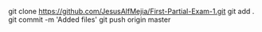 git clone https://github.com/JesusAlfMejia/First-Partial-Exam-1.git
git add .
git commit -m 'Added files'
git push origin master